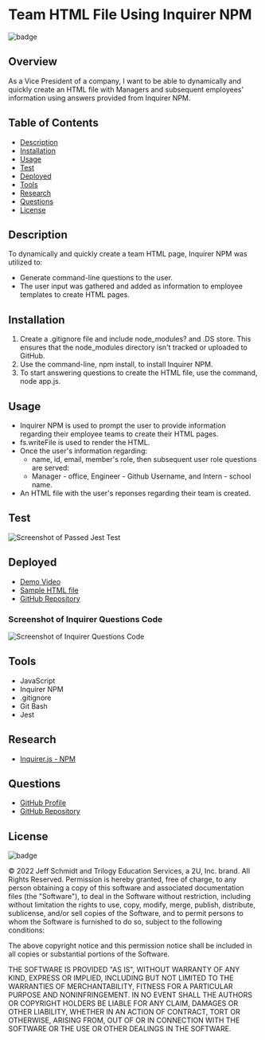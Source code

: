 # Team HTML File Using Inquirer NPM

![badge](https://img.shields.io/badge/License-mit-blue)

## Overview

As a Vice President of a company, I want to be able to dynamically and quickly create an HTML file with Managers and subsequent employees' information using answers
provided from Inquirer NPM.

## Table of Contents

- [Description](#description)
- [Installation](#installation)
- [Usage](#usage)
- [Test](#test)
- [Deployed](#deployed)
- [Tools](#tools)
- [Research](#research)
- [Questions](#questions)
- [License](#license)

## Description

To dynamically and quickly create a team HTML page, Inquirer NPM was utilized to:

- Generate command-line questions to the user.
- The user input was gathered and added as information to employee templates to create HTML pages.

## Installation

1. Create a .gitignore file and include node_modules? and .DS store. This ensures that the node_modules directory isn't
   tracked or uploaded to GitHub.
2. Use the command-line, npm install, to install Inquirer NPM.
3. To start answering questions to create the HTML file, use the command, node app.js.

## Usage

- Inquirer NPM is used to prompt the user to provide information regarding their employee teams to create their HTML
  pages.
- fs.writeFile is used to render the HTML.
- Once the user's information regarding:
  - name, id, email, member's role, then subsequent user role questions are served:
  - Manager - office, Engineer - Github Username, and Intern - school name.
- An HTML file with the user's reponses regarding their team is created.

## Test

![Screenshot of Passed Jest Test](https://user-images.githubusercontent.com/101135703/165183187-10e20267-ceac-43dd-ae05-f112c3035982.png)



## Deployed

- [Demo Video](https://drive.google.com/file/d/1WW6ZtD5vbLFL9PxHi3XBOQ2PtcrLupt-/view)
- [Sample HTML file](https://user-images.githubusercontent.com/101135703/165186084-e3e65466-01fc-433e-891b-ba45d76aa7d0.png)
- [GitHub Repository](https://github.com/Jeff-T-Schmidt/team-profile-gen)

### Screenshot of Inquirer Questions Code

![Screenshot of Inquirer Questions Code](https://user-images.githubusercontent.com/101135703/165183519-7c6c1807-ec21-47c1-b119-7f94939ef255.png)

## Tools

- JavaScript
- Inquirer NPM
- .gitignore
- Git Bash
- Jest

## Research

- [Inquirer.js - NPM](https://www.npmjs.com/package/inquirer)

## Questions

- [GitHub Profile](https://github.com/Jeff-T-Schmidt)
- [GitHub Repository](https://github.com/Jeff-T-Schmidt/team-profile-gen)

## License

![badge](https://img.shields.io/badge/License-mit-blue)

© 2022 Jeff Schmidt and Trilogy Education Services, a 2U, Inc. brand. All Rights Reserved. Permission is hereby
granted, free of charge, to any person obtaining a copy of this software and associated documentation files (the
"Software"), to deal in the Software without restriction, including without limitation the rights to use, copy, modify,
merge, publish, distribute, sublicense, and/or sell copies of the Software, and to permit persons to whom the Software
is furnished to do so, subject to the following conditions:

The above copyright notice and this permission notice shall be included in all copies or substantial portions of the
Software.

THE SOFTWARE IS PROVIDED "AS IS", WITHOUT WARRANTY OF ANY KIND, EXPRESS OR IMPLIED, INCLUDING BUT NOT LIMITED TO THE
WARRANTIES OF MERCHANTABILITY, FITNESS FOR A PARTICULAR PURPOSE AND NONINFRINGEMENT. IN NO EVENT SHALL THE AUTHORS OR
COPYRIGHT HOLDERS BE LIABLE FOR ANY CLAIM, DAMAGES OR OTHER LIABILITY, WHETHER IN AN ACTION OF CONTRACT, TORT OR
OTHERWISE, ARISING FROM, OUT OF OR IN CONNECTION WITH THE SOFTWARE OR THE USE OR OTHER DEALINGS IN THE SOFTWARE.